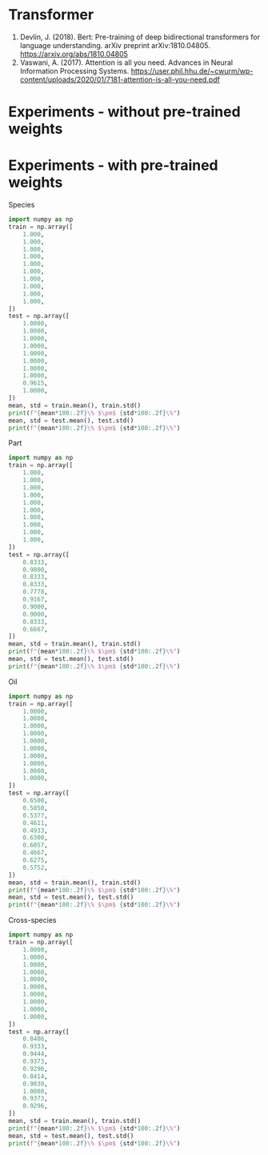 # Transformer 

1. Devlin, J. (2018). Bert: Pre-training of deep bidirectional transformers for language understanding. arXiv preprint arXiv:1810.04805. https://arxiv.org/abs/1810.04805
2. Vaswani, A. (2017). Attention is all you need. Advances in Neural Information Processing Systems. https://user.phil.hhu.de/~cwurm/wp-content/uploads/2020/01/7181-attention-is-all-you-need.pdf

# Experiments - without pre-trained weights



# Experiments - with pre-trained weights

Species

```python
import numpy as np
train = np.array([
    1.000,
    1.000,
    1.000,
    1.000,
    1.000,
    1.000,
    1.000,
    1.000,
    1.000,
    1.000,
])
test = np.array([
    1.0000,
    1.0000,
    1.0000,
    1.0000,
    1.0000,
    1.0000,
    1.0000,
    1.0000,
    0.9615,
    1.0000,
])
mean, std = train.mean(), train.std()
print(f"{mean*100:.2f}\% $\pm$ {std*100:.2f}\%")
mean, std = test.mean(), test.std()
print(f"{mean*100:.2f}\% $\pm$ {std*100:.2f}\%")
```

Part

```python
import numpy as np
train = np.array([
    1.000,
    1.000,
    1.000,
    1.000,
    1.000,
    1.000,
    1.000,
    1.000,
    1.000,
    1.000,
])
test = np.array([
    0.8333,
    0.9000,
    0.8333,
    0.8333,
    0.7778,
    0.9167,
    0.9000,
    0.9000,
    0.8333,
    0.6667,
])
mean, std = train.mean(), train.std()
print(f"{mean*100:.2f}\% $\pm$ {std*100:.2f}\%")
mean, std = test.mean(), test.std()
print(f"{mean*100:.2f}\% $\pm$ {std*100:.2f}\%")
```

Oil

```python
import numpy as np
train = np.array([
    1.0000,
    1.0000,
    1.0000,
    1.0000,
    1.0000,
    1.0000,
    1.0000,
    1.0000,
    1.0000,
    1.0000,
])
test = np.array([
    0.6500,
    0.5850,
    0.5377,
    0.4611,
    0.4933,
    0.6300, 
    0.6057,
    0.4667,
    0.6275,
    0.5752,
])
mean, std = train.mean(), train.std()
print(f"{mean*100:.2f}\% $\pm$ {std*100:.2f}\%")
mean, std = test.mean(), test.std()
print(f"{mean*100:.2f}\% $\pm$ {std*100:.2f}\%")
```

Cross-species

```python
import numpy as np
train = np.array([
    1.0000,
    1.0000,
    1.0000,
    1.0000,
    1.0000,
    1.0000,
    1.0000,
    1.0000,
    1.0000,
    1.0000,
])
test = np.array([
    0.8406,
    0.9333,
    0.9444,
    0.9373,
    0.9296,
    0.8414,
    0.9030,
    1.0000,
    0.9373,
    0.9296,
])
mean, std = train.mean(), train.std()
print(f"{mean*100:.2f}\% $\pm$ {std*100:.2f}\%")
mean, std = test.mean(), test.std()
print(f"{mean*100:.2f}\% $\pm$ {std*100:.2f}\%")
```